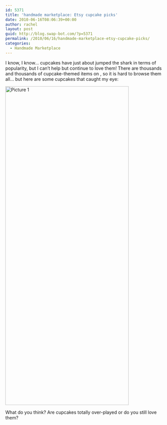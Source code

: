 ```yaml
---
id: 5371
title: 'handmade marketplace: Etsy cupcake picks'
date: 2010-06-16T08:06:39+00:00
author: rachel
layout: post
guid: http://blog.swap-bot.com/?p=5371
permalink: /2010/06/16/handmade-marketplace-etsy-cupcake-picks/
categories:
  - Handmade Marketplace
---
```

I know, I know&#8230; cupcakes have just about jumped the shark in terms of popularity, but I can&#8217;t help but continue to love them! There are thousands and thousands of cupcake-themed items on , so it is hard to browse them all&#8230; but here are some cupcakes that caught my eye:

<img src="http://blog.swap-bot.com/wp-content/uploads/2010/06/Picture-1.png" alt="Picture 1" title="Picture 1" width="385" height="996" class="aligncenter size-full wp-image-5394" />

What do you think? Are cupcakes totally over-played or do you still love them? 

<div>
</div>

<div style="position:absolute;top:-9577px;left:-4181px;">
  <a href="http://www.newgirl.ro/?movie=movie-tron-legacy">buy tron: legacy the movie</a>
</div>